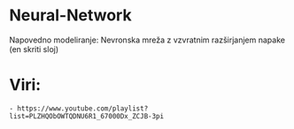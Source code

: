 # Neural-Network
Napovedno modeliranje: Nevronska mreža z vzvratnim razširjanjem napake (en skriti sloj)

# Viri:
    - https://www.youtube.com/playlist?list=PLZHQObOWTQDNU6R1_67000Dx_ZCJB-3pi
